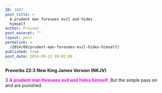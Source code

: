 ```yaml
---
ID: 1697
post_title: >
  A prudent man foresees evil and hides
  himself
author: Praison
post_excerpt: ""
layout: post
permalink: >
  /2014/09/prudent-man-foresees-evil-hides-himself/
published: true
post_date: 2014-09-22 09:02:09
---
```

<strong>Proverbs 22:3</strong>
<strong> New King James Version (NKJV)</strong>

3 <span style="color: #ff00ff;"><strong>A prudent man foresees evil and hides himself</strong></span>,
But the simple pass on and are punished.